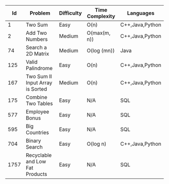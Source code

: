 Id|Problem|Difficulty|Time Complexity|Languages
---|---|---|---|--
1|Two Sum|Easy|O(n)|C++,Java,Python
2|Add Two Numbers|Medium|O(max(m, n))|C++,Java,Python
74|Search a 2D Matrix|Medium|O(log (mn))|Java
125|Valid Palindrome|Easy|O(n)|C++,Java,Python
167|Two Sum II Input Array is Sorted|Medium|O(n)|C++,Java,Python
175|Combine Two Tables|Easy|N/A|SQL
577|Employee Bonus|Easy|N/A|SQL
595|Big Countries|Easy|N/A|SQL
704|Binary Search|Easy|O(log n)|C++,Java,Python
1757|Recyclable and Low Fat Products|Easy|N/A|SQL
